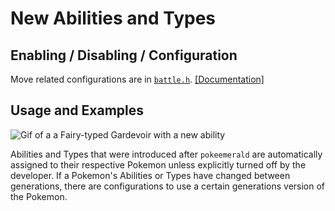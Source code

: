 # New Abilities and Types
## Enabling / Disabling / Configuration

Move related configurations are in [`battle.h`](https://github.com/rh-hideout/pokeemerald-expansion/tree/upcoming/include/config/battle.h). [[Documentation]](../configurations/battle.md)

## Usage and Examples

![Gif of a a Fairy-typed Gardevoir with a new ability](https://archives.bulbagarden.net/media/upload/f/f9/Fire_Blast_III.png)

Abilities and Types that were introduced after `pokeemerald` are automatically assigned to their respective Pokemon unless explicitly turned off by the developer. If a Pokemon's Abilities or Types have changed between generations, there are configurations to use a certain generations version of the Pokemon.


